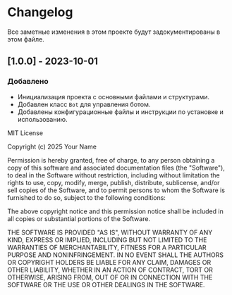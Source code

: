 # Changelog

Все заметные изменения в этом проекте будут задокументированы в этом файле.

## [1.0.0] - 2023-10-01
### Добавлено
- Инициализация проекта с основными файлами и структурами.
- Добавлен класс `Bot` для управления ботом.
- Добавлены конфигурационные файлы и инструкции по установке и использованию.

MIT License

Copyright (c) 2025 Your Name

Permission is hereby granted, free of charge, to any person obtaining a copy
of this software and associated documentation files (the "Software"), to deal
in the Software without restriction, including without limitation the rights
to use, copy, modify, merge, publish, distribute, sublicense, and/or sell
copies of the Software, and to permit persons to whom the Software is
furnished to do so, subject to the following conditions:

The above copyright notice and this permission notice shall be included in all
copies or substantial portions of the Software.

THE SOFTWARE IS PROVIDED "AS IS", WITHOUT WARRANTY OF ANY KIND, EXPRESS OR
IMPLIED, INCLUDING BUT NOT LIMITED TO THE WARRANTIES OF MERCHANTABILITY,
FITNESS FOR A PARTICULAR PURPOSE AND NONINFRINGEMENT. IN NO EVENT SHALL THE
AUTHORS OR COPYRIGHT HOLDERS BE LIABLE FOR ANY CLAIM, DAMAGES OR OTHER
LIABILITY, WHETHER IN AN ACTION OF CONTRACT, TORT OR OTHERWISE, ARISING FROM,
OUT OF OR IN CONNECTION WITH THE SOFTWARE OR THE USE OR OTHER DEALINGS IN THE
SOFTWARE.
